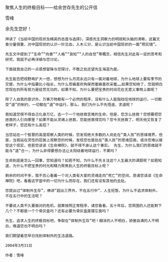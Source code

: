 聚焦人生的终极目标——给余世存先生的公开信

雪峰


余先生您好！

    拜读了《当前中国的现状及精英的态度与选择》，深感先生洞察力的明锐和头脑的清晰，这篇文章分量很重，对中国现状的认识一针见血，入木三分，是认识当前中国现状的一面“照实镜”。

    先生文中提到了“生命”“向善”“人格”“良知”“人的自觉”等概念，相信先生对此有一定的思考和研究，我就不必再详细与您讨论。

    下面就我自己的一点感想冒昧与您探讨，不敬之处还望先生海涵为是。

    先生能否把视野再扩大一倍，想想为什么月亮永远只有一面对着地球，为什么地球上要有季节的交替，为什么中指要比小指长，为什么苍蝇喜欢狗屎而蜜蜂喜欢采蜜……如果您知晓了，您就明白您现在的所有努力是徒劳无功的，如果不知，为什么要把宝贵的时间花在无意义事物上面呢？

    除了人自我的意识外，万事万物都有一个必然的程序，没有什么人能阻挡住地球的运行，一切都受“道”的制约，一切都在“道”中运行，那么，我们为什么不先悟道、求道呢？

    我知道您恨不得自己化身万亿，去一个一个地拯救苦难的生命，但是，您怎么拯救？您想要把您拯救的人引向哪里？如果不能从灵魂上拯救，您能拯救得完吗？您今天拯救了，明天他又恢复了老样子，您还有什么高招？

    当您站在一个智慧的高度观察人类的时候，您发现绝大多数的人尚处在“类人孩”的思维境界，但是，当我站在灵性的层面上观察您的时候，发现您也是处在“类人孩”的思维层面，或许您难以接受这个现实，但若您读读《生命禅院》，就不得不承认这个事实。 先生，为什么我们的思维就不能与“道”合一，为什么非得要想办法让太阳绕着地球运行，不累吗？

    生命到底是怎么一回事，您知道吗？如若不知，为什么不先关注这个人生最大的课题呢？如若知道，为什么不把宝贵的时光和精力聚焦到人生的终极目标上呢？

    剩余的时间不多，我不忍心看着一个对人类有大爱的灵魂走向“死亡”的空间，恳请您读读《生命禅院》吧，看看这宇宙中的一切为什么而存在，我们还有没有其他的去处。

    您提出过“体制外生存”，佛讲“超出三界外，不在五行中”，人生短暂，为什么不追求体制外，不在五行中的生活呢？

    不要说人类不久要面对的危机，就算按照正常程序，请您看看，五十年后，您周围的人还能剩下几个？不都是一个个骨灰盒吗？还有必要为骨灰盒废寝忘食吗？

    先生，追求人生的终极目标吧，争取在“体制外生存”吧！糊涂的人不明白，骄傲自满的人不明白，难道您也不明白吗？

    我们期望着您早日找到体制外的生活道路。

    2004年3月31日

    作者：雪峰 



